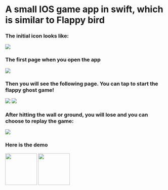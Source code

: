 # A small IOS game app in swift, which is similar to Flappy bird

### The initial icon looks like:
<img src="https://github.com/kwanhiuhong/IOS_App_3_Flappy_Ghost/blob/master/Flappy%20Ghost/Assets.xcassets/ReadmeAssets/Icon.jpg">

### The first page when you open the app
<img src="https://github.com/kwanhiuhong/IOS_App_3_Flappy_Ghost/blob/master/Flappy%20Ghost/Assets.xcassets/ReadmeAssets/LaunchScreen.png">

### Then you will see the following page. You can tap to start the flappy ghost game!
<img src="https://github.com/kwanhiuhong/IOS_App_3_Flappy_Ghost/blob/master/Flappy%20Ghost/Assets.xcassets/ReadmeAssets/InitialScreen.png">
<img src="https://github.com/kwanhiuhong/IOS_App_3_Flappy_Ghost/blob/master/Flappy%20Ghost/Assets.xcassets/ReadmeAssets/Playing.png">

### After hitting the wall or ground, you will lose and you can choose to replay the game:
<img src="https://github.com/kwanhiuhong/IOS_App_3_Flappy_Ghost/blob/master/Flappy%20Ghost/Assets.xcassets/ReadmeAssets/GameEnd.png">

### Here is the demo
<img src="https://github.com/kwanhiuhong/IOS_App_3_Flappy_Ghost/blob/master/Flappy%20Ghost/Assets.xcassets/ReadmeAssets/FirstPart.gif" height="100" width="100">
<img src="https://github.com/kwanhiuhong/IOS_App_3_Flappy_Ghost/blob/master/Flappy%20Ghost/Assets.xcassets/ReadmeAssets/SecondPart.gif" height="100" width="100">
